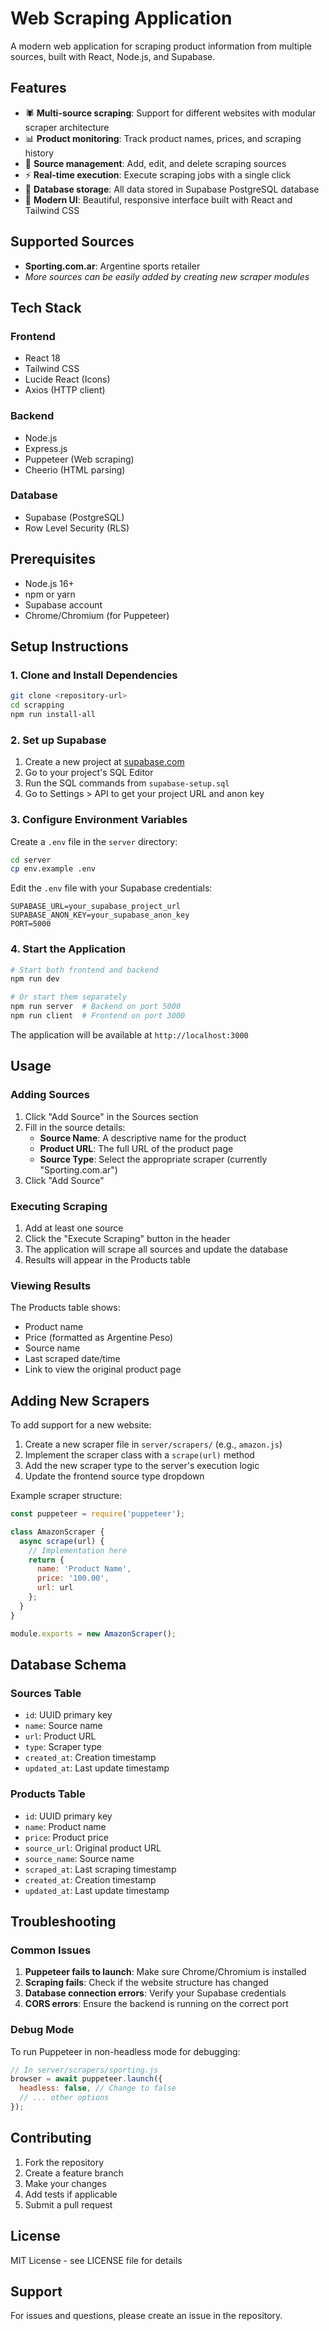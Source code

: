 # Web Scraping Application

A modern web application for scraping product information from multiple sources, built with React, Node.js, and Supabase.

## Features

- 🕷️ **Multi-source scraping**: Support for different websites with modular scraper architecture
- 📊 **Product monitoring**: Track product names, prices, and scraping history
- 🎯 **Source management**: Add, edit, and delete scraping sources
- ⚡ **Real-time execution**: Execute scraping jobs with a single click
- 💾 **Database storage**: All data stored in Supabase PostgreSQL database
- 🎨 **Modern UI**: Beautiful, responsive interface built with React and Tailwind CSS

## Supported Sources

- **Sporting.com.ar**: Argentine sports retailer
- *More sources can be easily added by creating new scraper modules*

## Tech Stack

### Frontend
- React 18
- Tailwind CSS
- Lucide React (Icons)
- Axios (HTTP client)

### Backend
- Node.js
- Express.js
- Puppeteer (Web scraping)
- Cheerio (HTML parsing)

### Database
- Supabase (PostgreSQL)
- Row Level Security (RLS)

## Prerequisites

- Node.js 16+ 
- npm or yarn
- Supabase account
- Chrome/Chromium (for Puppeteer)

## Setup Instructions

### 1. Clone and Install Dependencies

```bash
git clone <repository-url>
cd scrapping
npm run install-all
```

### 2. Set up Supabase

1. Create a new project at [supabase.com](https://supabase.com)
2. Go to your project's SQL Editor
3. Run the SQL commands from `supabase-setup.sql`
4. Go to Settings > API to get your project URL and anon key

### 3. Configure Environment Variables

Create a `.env` file in the `server` directory:

```bash
cd server
cp env.example .env
```

Edit the `.env` file with your Supabase credentials:

```env
SUPABASE_URL=your_supabase_project_url
SUPABASE_ANON_KEY=your_supabase_anon_key
PORT=5000
```

### 4. Start the Application

```bash
# Start both frontend and backend
npm run dev

# Or start them separately
npm run server  # Backend on port 5000
npm run client  # Frontend on port 3000
```

The application will be available at `http://localhost:3000`

## Usage

### Adding Sources

1. Click "Add Source" in the Sources section
2. Fill in the source details:
   - **Source Name**: A descriptive name for the product
   - **Product URL**: The full URL of the product page
   - **Source Type**: Select the appropriate scraper (currently "Sporting.com.ar")
3. Click "Add Source"

### Executing Scraping

1. Add at least one source
2. Click the "Execute Scraping" button in the header
3. The application will scrape all sources and update the database
4. Results will appear in the Products table

### Viewing Results

The Products table shows:
- Product name
- Price (formatted as Argentine Peso)
- Source name
- Last scraped date/time
- Link to view the original product page

## Adding New Scrapers

To add support for a new website:

1. Create a new scraper file in `server/scrapers/` (e.g., `amazon.js`)
2. Implement the scraper class with a `scrape(url)` method
3. Add the new scraper type to the server's execution logic
4. Update the frontend source type dropdown

Example scraper structure:

```javascript
const puppeteer = require('puppeteer');

class AmazonScraper {
  async scrape(url) {
    // Implementation here
    return {
      name: 'Product Name',
      price: '100.00',
      url: url
    };
  }
}

module.exports = new AmazonScraper();
```

## Database Schema

### Sources Table
- `id`: UUID primary key
- `name`: Source name
- `url`: Product URL
- `type`: Scraper type
- `created_at`: Creation timestamp
- `updated_at`: Last update timestamp

### Products Table
- `id`: UUID primary key
- `name`: Product name
- `price`: Product price
- `source_url`: Original product URL
- `source_name`: Source name
- `scraped_at`: Last scraping timestamp
- `created_at`: Creation timestamp
- `updated_at`: Last update timestamp

## Troubleshooting

### Common Issues

1. **Puppeteer fails to launch**: Make sure Chrome/Chromium is installed
2. **Scraping fails**: Check if the website structure has changed
3. **Database connection errors**: Verify your Supabase credentials
4. **CORS errors**: Ensure the backend is running on the correct port

### Debug Mode

To run Puppeteer in non-headless mode for debugging:

```javascript
// In server/scrapers/sporting.js
browser = await puppeteer.launch({
  headless: false, // Change to false
  // ... other options
});
```

## Contributing

1. Fork the repository
2. Create a feature branch
3. Make your changes
4. Add tests if applicable
5. Submit a pull request

## License

MIT License - see LICENSE file for details

## Support

For issues and questions, please create an issue in the repository. 